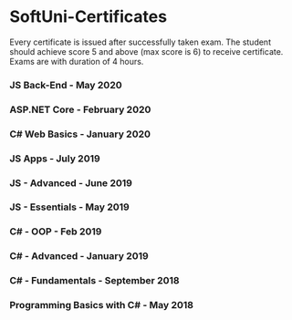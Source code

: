 # SoftUni-Certificates
Every certificate is issued after successfully  taken exam. The student should achieve score 5 and above (max score is 6) to receive certificate. Exams are with duration of 4 hours.

### JS Back-End - May 2020

### ASP.NET Core - February 2020

### C# Web Basics - January 2020

### JS Apps - July 2019

### JS - Advanced - June 2019

### JS - Essentials - May 2019

### C# - OOP - Feb 2019

### C# - Advanced - January 2019

### C# - Fundamentals - September 2018

### Programming Basics with C# - May 2018
